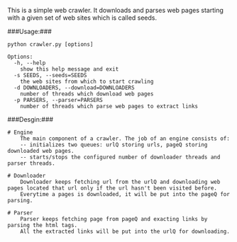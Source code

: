 This is a simple web crawler. It downloads and parses web pages starting with a given set of web sites which is called seeds. 

###Usage:###
	
	python crawler.py [options]
	
	Options:
	  -h, --help
		show this help message and exit
	  -s SEEDS, --seeds=SEEDS
		the web sites from which to start crawling
	  -d DOWNLOADERS, --download=DOWNLOADERS
		number of threads which download web pages
	  -p PARSERS, --parser=PARSERS
		number of threads which parse web pages to extract links

	
###Desgin:###
	
	# Engine
		The main component of a crawler. The job of an engine consists of:
		-- initializes two queues: urlQ storing urls, pageQ storing downloaded web pages.
		-- starts/stops the configured number of downloader threads and parser threads.
	
	# Downloader
		Downloader keeps fetching url from the urlQ and downloading web pages located that url only if the url hasn't been visited before.
		Everytime a pages is downloaded, it will be put into the pageQ for parsing.
	
	# Parser
		Parser keeps fetching page from pageQ and exacting links by parsing the html tags.
		All the extracted links will be put into the urlQ for downloading.
	
	
